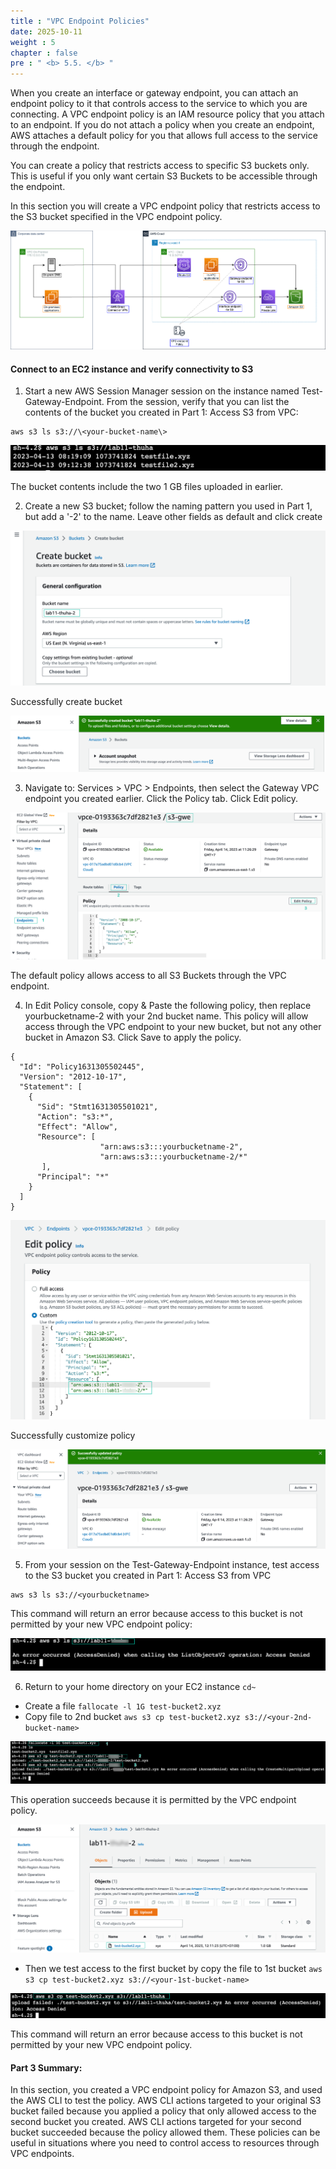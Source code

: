 ```yaml
---
title : "VPC Endpoint Policies"
date: 2025-10-11
weight : 5
chapter : false
pre : " <b> 5.5. </b> "
---
```


When you create an interface or gateway endpoint, you can attach an endpoint policy to it that controls access to the service to which you are connecting. A VPC endpoint policy is an IAM resource policy that you attach to an endpoint. If you do not attach a policy when you create an endpoint, AWS attaches a default policy for you that allows full access to the service through the endpoint.

You can create a policy that restricts access to specific S3 buckets only. This is useful if you only want certain S3 Buckets to be accessible through the endpoint.

In this section you will create a VPC endpoint policy that restricts access to the S3 bucket specified in the VPC endpoint policy.

![endpoint diagram](/images/5-Workshop/5.5-Policy/s3-bucket-policy.png)

#### Connect to an EC2 instance and verify connectivity to S3

1. Start a new AWS Session Manager session on the instance named Test-Gateway-Endpoint. From the session, verify that you can list the contents of the bucket you created in Part 1: Access S3 from VPC:

```
aws s3 ls s3://\<your-bucket-name\>
```
![test](/images/5-Workshop/5.5-Policy/test1.png)

The bucket contents include the two 1 GB files uploaded in earlier.

2. Create a new S3 bucket; follow the naming pattern you used in Part 1, but add a '-2' to the name. Leave other fields as default and click create

![create bucket](/images/5-Workshop/5.5-Policy/create-bucket.png)

Successfully create bucket

![Success](/images/5-Workshop/5.5-Policy/create-bucket-success.png)

3. Navigate to: Services > VPC > Endpoints, then select the Gateway VPC endpoint you created earlier. Click the Policy tab. Click Edit policy.

![policy](/images/5-Workshop/5.5-Policy/policy1.png)

The default policy allows access to all S3 Buckets through the VPC endpoint.

4. In Edit Policy console, copy & Paste the following policy, then replace yourbucketname-2 with your 2nd bucket name. This policy will allow access through the VPC endpoint to your new bucket, but not any other bucket in Amazon S3. Click Save to apply the policy.

```
{
  "Id": "Policy1631305502445",
  "Version": "2012-10-17",
  "Statement": [
    {
      "Sid": "Stmt1631305501021",
      "Action": "s3:*",
      "Effect": "Allow",
      "Resource": [
      				"arn:aws:s3:::yourbucketname-2",
       				"arn:aws:s3:::yourbucketname-2/*"
       ],
      "Principal": "*"
    }
  ]
}
```

![custom policy](/images/5-Workshop/5.5-Policy/policy2.png)

Successfully customize policy

![success](/static/images/5-Workshop/5.5-Policy/success.png)

5. From your session on the Test-Gateway-Endpoint instance, test access to the S3 bucket you created in Part 1: Access S3 from VPC
```
aws s3 ls s3://<yourbucketname>
```

This command will return an error because access to this bucket is not permitted by your new VPC endpoint policy:

![error](/static/images/5-Workshop/5.5-Policy/error.png)

6. Return to your home directory on your EC2 instance ` cd~ `

+ Create a file ```fallocate -l 1G test-bucket2.xyz ```
+ Copy file to 2nd bucket ```aws s3 cp test-bucket2.xyz s3://<your-2nd-bucket-name>```

![success](/static/images/5-Workshop/5.5-Policy/test2.png)

This operation succeeds because it is permitted by the VPC endpoint policy.

![success](/static/images/5-Workshop/5.5-Policy/test2-success.png)

+ Then we test access to the first bucket by copy the file to 1st bucket `aws s3 cp test-bucket2.xyz s3://<your-1st-bucket-name>`

![fail](/static/images/5-Workshop/5.5-Policy/test2-fail.png)

This command will return an error because access to this bucket is not permitted by your new VPC endpoint policy.

#### Part 3 Summary:

In this section, you created a VPC endpoint policy for Amazon S3, and used the AWS CLI to test the policy. AWS CLI actions targeted to your original S3 bucket failed because you applied a policy that only allowed access to the second bucket you created. AWS CLI actions targeted for your second bucket succeeded because the policy allowed them. These policies can be useful in situations where you need to control access to resources through VPC endpoints.


